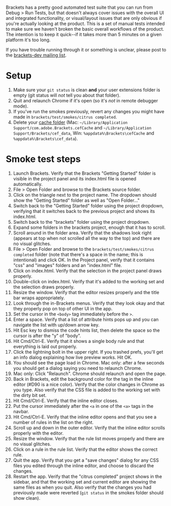 Brackets has a pretty good automated test suite that you can run from Debug > Run Tests, but that doesn't always cover issues with the overall UI and integrated functionality, or visual/layout issues that are only obvious if you're actually looking at the product. This is a set of manual tests intended to make sure we haven't broken the basic overall workflows of the product. The intention is to keep it quick--if it takes more than 5 minutes on a given platform it's too long.

If you have trouble running through it or something is unclear, please post to the [brackets-dev mailing list](http://groups.google.com/group/brackets-dev).

Setup
=====

1. Make sure your ```git status``` is clean **and** your user extensions folder is empty (git status will _not_ tell you about that folder).
2. Quit and relaunch Chrome if it's open (so it's *not* in remote debugger mode).
3. If you've run the smokes previously, revert any changes you might have made in `brackets/test/smokes/citrus completed`.
4. Delete your [cache folder](Cache-Folder) (Mac: ```~/Library/Application Support/com.adobe.Brackets.cefCache``` and `~/Library/Application Support/Brackets/cef_data`, Win: ```%appdata%\Brackets\cefCache``` and `%appdata%\Brackets\cef_data`).

Smoke test steps
================

1. Launch Brackets. Verify that the Brackets "Getting Started" folder is visible in the project panel and its index.html file is opened automatically.
2. File > Open Folder and browse to the Brackets source folder.
3. Click on the triangle next to the project name. The dropdown should show the "Getting Started" folder as well as "Open Folder..."
4. Switch back to the "Getting Started" folder using the project dropdown, verifying that it switches back to the previous project and shows its index.html.
5. Switch back to the "brackets" folder using the project dropdown.
6. Expand some folders in the brackets project, enough that it has to scroll.
7. Scroll around in the folder area. Verify that the shadows look right (appears at top when not scrolled all the way to the top) and there are no visual glitches.
8. File > Open Folder and browse to the `brackets/test/smokes/citrus completed` folder (note that there's a space in the name; this is intentional) and click OK. In the Project panel, verify that it contains "css" and "images" folders and an "index.html" file.
9. Click on index.html. Verify that the selection in the project panel draws properly.
10. Double-click on index.html. Verify that it's added to the working set and the selection draws properly.
11. Resize the window. Verify that the editor resizes properly and the title bar wraps appropriately.
12. Look through the in-Brackets menus. Verify that they look okay and that they properly pop on top of other UI in the app.
13. Set the cursor in the `<body>` tag immediately before the `>`.
14. Enter a space. Verify that a list of attribute hints pops up and you can navigate the list with up/down arrow key.
15. Hit Esc key to dismiss the code hints list, then delete the space so the cursor is after the "y" of "body".
16. Hit Cmd/Ctrl-E. Verify that it shows a single body rule and that everything is laid out properly.
17. Click the lightning bolt in the upper right. If you trashed prefs, you'll get an info dialog explaining how live preview works. Hit OK.
18. You should see the page load in Chrome. Mac only: after a few seconds you should get a dialog saying you need to relaunch Chrome.
19. Mac only: Click "Relaunch". Chrome should relaunch and open the page.
20. Back in Brackets, edit the background color for the <body> tag in the inline editor (#D90 is a nice color). Verify that the color changes in Chrome as you type. Also verify that the CSS file is added to the working set with the dirty bit set.
21. Hit Cmd/Ctrl-E. Verify that the inline editor closes.
22. Put the cursor immediately after the `<a` in one of the `<a>` tags in the navbar.
23. Hit Cmd/Ctrl-E. Verify that the inline editor opens and that you see a number of rules in the list on the right.
24. Scroll up and down in the outer editor. Verify that the inline editor scrolls properly with the editor.
25. Resize the window. Verify that the rule list moves properly and there are no visual glitches.
26. Click on a rule in the rule list. Verify that the editor shows the correct rule.
27. Quit the app. Verify that you get a "save changes" dialog for any CSS files you edited through the inline editor, and choose to discard the changes.
28. Restart the app. Verify that the "citrus completed" project shows in the sidebar, and that the working set and current editor are showing the same files as when you quit. Also verify that the changes you had previously made were reverted (`git status` in the smokes folder should show clean).